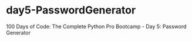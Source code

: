 # day5-PasswordGenerator
100 Days of Code: The Complete Python Pro Bootcamp - Day 5: Password Generator
